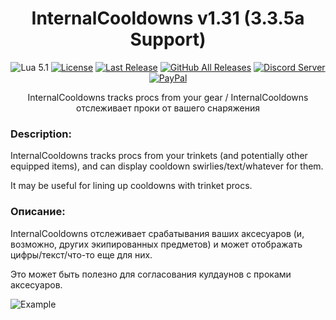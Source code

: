 <!-- markdownlint-disable MD004 MD033 -->
<div align="center">

# InternalCooldowns v1.31 (3.3.5a Support)

![Lua 5.1](https://img.shields.io/badge/Lua-5.1-2C2D72?style=flat-square&logo=lua&logoColor=white)
[![License](https://img.shields.io/github/license/darhanger/InternalCooldowns?style=flat-square)](https://github.com/darhanger/InternalCooldowns/blob/master/LICENSE) 
[![Last Release](https://img.shields.io/github/v/release/darhanger/InternalCooldowns?style=flat-square)](https://github.com/darhanger/InternalCooldowns/releases/tag/1.31)
[![GitHub All Releases](https://img.shields.io/github/downloads/darhanger/InternalCooldowns/total?style=flat-square)](https://github.com/darhanger/InternalCooldowns/releases)
[![Discord Server](https://img.shields.io/badge/Discord-7289DA?style=flat-square&logo=discord&logoColor=white)](https://discord.gg/ZKFkvrzaU4)
[![PayPal](https://img.shields.io/badge/PayPal-00457C?style=flat-square&logo=paypal&logoColor=white)](https://www.paypal.com/donate/?hosted_button_id=WMPGGC32C7U7U)

InternalCooldowns tracks procs from your gear / InternalCooldowns отслеживает проки от вашего снаряжения
  
</div>

### Description:
InternalCooldowns tracks procs from your trinkets (and potentially other equipped items), and can display cooldown swirlies/text/whatever for them.

It may be useful for lining up cooldowns with trinket procs.

### Описание:
InternalCooldowns отслеживает срабатывания ваших аксесуаров (и, возможно, других экипированных предметов) и может отображать цифры/текст/что-то еще для них.

Это может быть полезно для согласования кулдаунов с проками аксесуаров.

![Example](https://media.forgecdn.net/attachments/107/418/icd1.jpg)
